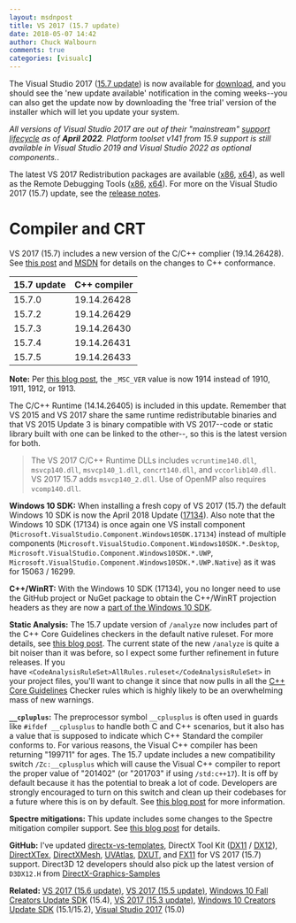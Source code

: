 ```yaml
---
layout: msdnpost
title: VS 2017 (15.7 update)
date: 2018-05-07 14:42
author: Chuck Walbourn
comments: true
categories: [visualc]
---
```

The Visual Studio 2017 (<a href="https://devblogs.microsoft.com/visualstudio/visual-studio-2017-version-15-7-and-version-15-8-preview-1/">15.7 update</a>) is now available for <a href="https://www.visualstudio.com/downloads/">download</a>, and you should see the 'new update available' notification in the coming weeks--you can also get the update now by downloading the 'free trial' version of the installer which will let you update your system.
<!--more-->

<em>All versions of Visual Studio 2017 are out of their "mainstream" [support lifecycle](https://docs.microsoft.com/lifecycle/products/visual-studio-2017) as of <b>April 2022</b>. Platform toolset v141 from 15.9 support is still available in Visual Studio 2019 and Visual Studio 2022 as optional components.</em>.

The latest VS 2017 Redistribution packages are available (<a href="https://aka.ms/vs/15/release/VC_redist.x86.exe">x86</a>, <a href="https://aka.ms/vs/15/release/VC_redist.x64.exe">x64</a>), as well as the Remote Debugging Tools (<a href="https://aka.ms/vs/15/release/RemoteTools.x86ret.enu.exe">x86</a>, <a href="https://aka.ms/vs/15/release/RemoteTools.amd64ret.enu.exe">x64</a>). For more on the Visual Studio 2017 (15.7) update, see the <a href="https://docs.microsoft.com/en-us/visualstudio/releasenotes/vs2017-relnotes">release notes</a>.

<h1>Compiler and CRT</h1>

VS 2017 (15.7) includes a new version of the C/C++ complier (19.14.26428). See <a href="https://devblogs.microsoft.com/cppblog/announcing-msvc-conforms-to-the-c-standard/">this post</a> and <a href="https://docs.microsoft.com/en-us/visualstudio/releasenotes/vs2017-relnotes#visual-c-improvements">MSDN</a> for details on the changes to C++ conformance.

15.7 update | C++ compiler
--|--
15.7.0 | 19.14.26428
15.7.2 | 19.14.26429
15.7.3 | 19.14.26430
15.7.4 | 19.14.26431
15.7.5 | 19.14.26433

<strong>Note:</strong> Per <a href="https://devblogs.microsoft.com/cppblog/visual-c-compiler-version/">this blog post</a>, the ``_MSC_VER`` value is now 1914 instead of 1910, 1911, 1912, or 1913.

The C/C++ Runtime (14.14.26405) is included in this update. Remember that VS 2015 and VS 2017 share the same runtime redistributable binaries and that VS 2015 Update 3 is binary compatible with VS 2017--code or static library built with one can be linked to the other--, so this is the latest version for both.

> The VS 2017 C/C++ Runtime DLLs includes ``vcruntime140.dll``, ``msvcp140.dll``, ``msvcp140_1.dll``, ``concrt140.dll``, and ``vccorlib140.dll``. VS 2017 15.7 adds ``msvcp140_2.dll``. Use of OpenMP also requires ``vcomp140.dll``.

<strong>Windows 10 SDK:</strong> When installing a fresh copy of VS 2017 (15.7) the default Windows 10 SDK is now the April 2018 Update (<a href="https://walbourn.github.io/windows-10-april-2018-update-sdk/">17134</a>). Also note that the Windows 10 SDK (17134) is once again one VS install component (<code>Microsoft.VisualStudio.Component.Windows10SDK.17134</code>) instead of multiple components (``Microsoft.VisualStudio.Component.Windows10SDK.*.Desktop``, ``Microsoft.VisualStudio.Component.Windows10SDK.*.UWP``, ``Microsoft.VisualStudio.Component.Windows10SDK.*.UWP.Native``) as it was for 15063 / 16299.

<strong>C++/WinRT:</strong> With the Windows 10 SDK (17134), you no longer need to use the GitHub project or NuGet package to obtain the C++/WinRT projection headers as they are now a <a href="https://devblogs.microsoft.com/cppblog/cppwinrt-is-now-included-the-windows-sdk/">part of the Windows 10 SDK</a>.

<strong>Static Analysis:</strong> The 15.7 update version of <code>/analyze</code> now includes part of the C++ Core Guidelines checkers in the default native ruleset. For more details, see <a href="https://devblogs.microsoft.com/cppblog/c-code-analysis-improvements-for-visual-studio-2017-15-7-preview-1/">this blog post</a>. The current state of the new <code>/analyze</code> is quite a bit noiser than it was before, so I expect some further refinement in future releases. If you have ``<CodeAnalysisRuleSet>AllRules.ruleset</CodeAnalysisRuleSet>`` in your project files, you'll want to change it since that now pulls in all the <a href="https://github.com/isocpp/CppCoreGuidelines">C++ Core Guidelines</a> Checker rules which is highly likely to be an overwhelming mass of new warnings.

<strong>``__cpluplus``:</strong> The preprocessor symbol ``__cplusplus`` is often used in guards like ``#ifdef __cplusplus`` to handle both C and C++ scenarios, but it also has a value that is supposed to indicate which C++ Standard the compiler conforms to. For various reasons, the Visual C++ compiler has been returning "199711" for ages. The 15.7 update includes a new compatibility switch ``/Zc:__cplusplus`` which will cause the Visual C++ compiler to report the proper value of "201402" (or "201703" if using <code>/std:c++17</code>). It is off by default because it has the potential to break a lot of code. Developers are strongly encouraged to turn on this switch and clean up their codebases for a future where this is on by default. See <a href="https://devblogs.microsoft.com/cppblog/msvc-now-correctly-reports-__cplusplus/">this blog post</a> for more information.

<strong>Spectre mitigations:</strong> This update includes some changes to the Spectre mitigation compiler support. See <a href="https://devblogs.microsoft.com/cppblog/spectre-diagnostic-in-visual-studio-2017-version-15-7-preview-4/">this blog post</a> for details.

<strong>GitHub:</strong> I've updated <a href="https://github.com/walbourn/directx-vs-templates/releases">directx-vs-templates</a>, DirectX Tool Kit (<a href="https://github.com/Microsoft/DirectXTK/releases">DX11</a> / <a href="https://github.com/Microsoft/DirectXTK12/releases">DX12</a>), <a href="https://github.com/Microsoft/DirectXTex/releases">DirectXTex</a>, <a href="https://github.com/Microsoft/DirectXMesh/releases">DirectXMesh</a>, <a href="https://github.com/Microsoft/UVAtlas/releases">UVAtlas</a>, <a href="https://github.com/Microsoft/DXUT/releases">DXUT</a>, and <a href="https://github.com/Microsoft/FX11/releases">FX11</a> for VS 2017 (15.7) support. Direct3D 12 developers should also pick up the latest version of <code>D3DX12.H</code> from <a href="https://github.com/microsoft/DirectX-Headers/blob/main/include/directx/d3dx12.h">DirectX-Graphics-Samples</a>

<strong>Related:</strong> <a href="https://walbourn.github.io/vs-2017-15-6-update/">VS 2017 (15.6 update)</a>, <a href="https://walbourn.github.io/vs-2017-15-5-update/">VS 2017 (15.5 update)</a>, <a href="https://walbourn.github.io/windows-10-fall-creators-update-sdk/">Windows 10 Fall Creators Update SDK</a> (15.4), <a href="https://walbourn.github.io/visual-studio-2017-15-3-update/">VS 2017 (15.3 update)</a>, <a href="https://walbourn.github.io/windows-10-creators-update-sdk/">Windows 10 Creators Update SDK</a> (15.1/15.2), <a href="https://walbourn.github.io/visual-studio-2017/">Visual Studio 2017</a> (15.0)
